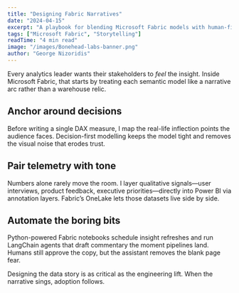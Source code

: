```yaml
---
title: "Designing Fabric Narratives"
date: "2024-04-15"
excerpt: "A playbook for blending Microsoft Fabric models with human-first storytelling."
tags: ["Microsoft Fabric", "Storytelling"]
readTime: "4 min read"
image: "/images/Bonehead-labs-banner.png"
author: "George Nizoridis"
---
```


Every analytics leader wants their stakeholders to *feel* the insight. Inside Microsoft Fabric, that starts by treating each semantic model like a narrative arc rather than a warehouse relic.

## Anchor around decisions

Before writing a single DAX measure, I map the real-life inflection points the audience faces. Decision-first modelling keeps the model tight and removes the visual noise that erodes trust.

## Pair telemetry with tone

Numbers alone rarely move the room. I layer qualitative signals—user interviews, product feedback, executive priorities—directly into Power BI via annotation layers. Fabric’s OneLake lets those datasets live side by side.

## Automate the boring bits

Python-powered Fabric notebooks schedule insight refreshes and run LangChain agents that draft commentary the moment pipelines land. Humans still approve the copy, but the assistant removes the blank page fear.

Designing the data story is as critical as the engineering lift. When the narrative sings, adoption follows.
